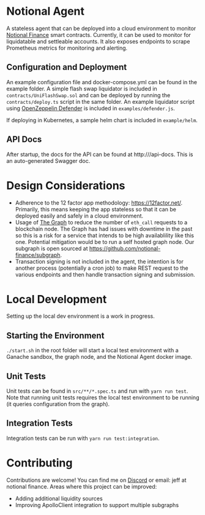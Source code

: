 # Notional Agent

A stateless agent that can be deployed into a cloud environment to monitor [Notional Finance](https://notional.finance) smart contracts. Currently, it can be used to monitor for liquidatable and settleable accounts. It also exposes endpoints to scrape Prometheus metrics for monitoring and alerting.

## Configuration and Deployment

An example configuration file and docker-compose.yml can be found in the example folder. A simple flash swap liquidator is included in `contracts/UniFlashSwap.sol` and can be deployed by running the `contracts/deploy.ts` script in the same folder. An example liquidator script using [OpenZeppelin Defender](https://openzeppelin.com/defender/) is included in `examples/defender.js`.

If deploying in Kubernetes, a sample helm chart is included in `example/helm`.

## API Docs

After startup, the docs for the API can be found at http://<hostname>/api-docs. This is an auto-generated Swagger doc.

# Design Considerations

- Adherence to the 12 factor app methodology: https://12factor.net/. Primarily, this means keeping the app stateless so that it can be deployed easily and safely in a cloud environment.
- Usage of [The Graph](http://thegraph.com) to reduce the number of `eth_call` requests to a blockchain node. The Graph has had issues with downtime in the past so this is a risk for a service that intends to be high availablility like this one. Potential mitigation would be to run a self hosted graph node. Our subgraph is open sourced at https://github.com/notional-finance/subgraph.
- Transaction signing is not included in the agent, the intention is for another process (potentially a cron job) to make REST request to the various endpoints and then handle transaction signing and submission.

# Local Development

Setting up the local dev environment is a work in progress.

## Starting the Environment

`./start.sh` in the root folder will start a local test environment with a Ganache sandbox, the graph node, and the Notional Agent docker image.

## Unit Tests

Unit tests can be found in `src/**/*.spec.ts` and run with `yarn run test`. Note that running unit tests requires the local test environment to be running (it queries configuration from the graph).

## Integration Tests

Integration tests can be run with `yarn run test:integration`.

# Contributing

Contributions are welcome! You can find me on [Discord](https://discord.gg/62eX3K7) or email: jeff at notional finance. Areas where this project can be improved:

- Adding additional liquidity sources
- Improving ApolloClient integration to support multiple subgraphs
